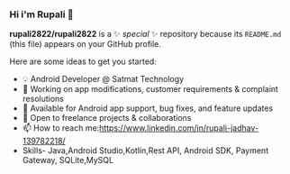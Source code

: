 ### Hi i'm Rupali 👋

**rupali2822/rupali2822** is a ✨ _special_ ✨ repository because its `README.md` (this file) appears on your GitHub profile.

Here are some ideas to get you started:

- 💡 Android Developer @ Satmat Technology  
- 🔧 Working on app modifications, customer requirements & complaint resolutions  
- 📲 Available for Android app support, bug fixes, and feature updates  
- 💬 Open to freelance projects & collaborations  
- 📫 How to reach me:https://www.linkedin.com/in/rupali-jadhav-139782218/
- Skills-
   Java,Android Studio,Kotlin,Rest API, Android SDK, Payment Gateway, SQLite,MySQL

